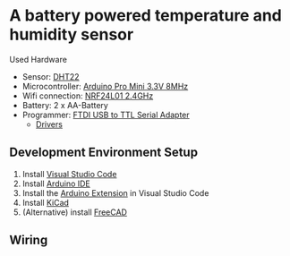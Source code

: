 # A battery powered temperature and humidity sensor
Used Hardware
- Sensor: [DHT22]()
- Microcontroller: [Arduino Pro Mini 3.3V 8MHz]()
- Wifi connection: [NRF24L01 2.4GHz]()
- Battery: 2 x AA-Battery
- Programmer: [FTDI USB to TTL Serial Adapter](https://www.mikrocontroller.net/topic/435491)
  - [Drivers](https://ftdichip.com/drivers/)

## Development Environment Setup
1. Install [Visual Studio Code](https://code.visualstudio.com/download)
2. Install [Arduino IDE](https://www.arduino.cc/en/software)
3. Install the [Arduino Extension](https://marketplace.visualstudio.com/items?itemName=vsciot-vscode.vscode-arduino) in Visual Studio Code
4. Install [KiCad]()
5. (Alternative) install [FreeCAD]()

## Wiring